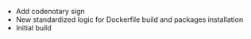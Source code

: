 - Add codenotary sign
- New standardized logic for Dockerfile build and packages installation
- Initial build
